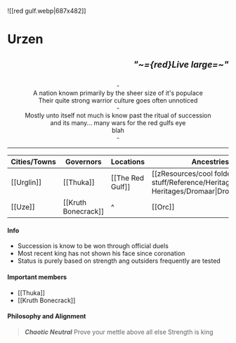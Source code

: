 ![[red gulf.webp|687x482]]

# Urzen <p align="right"><small><sub>*"~={red}Live large=~"*</sub></p></small>
<center>-</center>
<center>A nation known primarily by the sheer size of it's populace</center>
<center>Their quite strong warrior culture goes often unnoticed </center>
<center>-</center>
<center>Mostly unto itself not much is know past the ritual of succession </center>
<center>and its many... many wars for the red gulfs eye</center>
<center>blah</center>
<center>-</center>

---

| Cities/Towns | Governors           | Locations        | Ancestries                                                                                          | Organizations       | Allies | Enemies                     |
| ------------ | ------------------- | ---------------- | --------------------------------------------------------------------------------------------------- | ------------------- | ------ | --------------------------- |
| [[Urglin]]   | [[Thuka]]           | [[The Red Gulf]] | [[zResources/cool folder/Important stuff/Reference/Heritages/Versatile Heritages/Dromaar\|Dromaar]] | [[Church of Gorum]] |        | [[The Principality of Kon]] |
| [[Uze]]      | [[Kruth Bonecrack]] | ^                | [[Orc]]                                                                                             | ?                   |        |                             |
#### Info
- Succession is know to be won through official duels 
- Most recent king has not shown his face since coronation
- Status is purely based on strength ang outsiders frequently are tested
#### Important members 
- [[Thuka]]
- [[Kruth Bonecrack]]
#### Philosophy and Alignment
> ***Chaotic Neutral***
> Prove your mettle above all else 
> Strength is king

